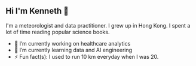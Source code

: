 ## Hi I'm Kenneth 👋
I'm a meteorologist and data practitioner. I grew up in Hong Kong. I spent a lot of time reading popular science books.

- 🔭 I’m currently working on healthcare analytics
- 🌱 I’m currently learning data and AI engineering
- ⚡ Fun fact(s): I used to run 10 km everyday when I was 20.

